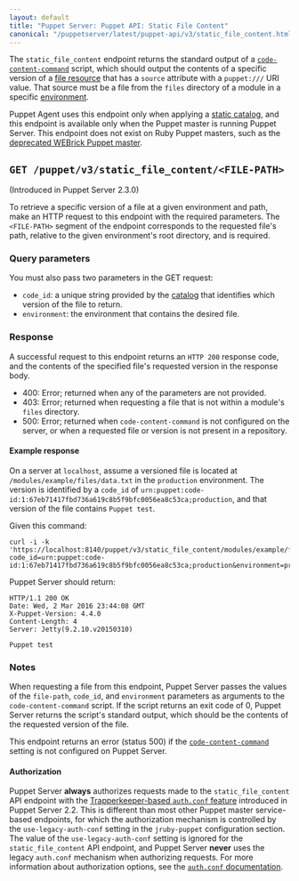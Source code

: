 ```yaml
---
layout: default
title: "Puppet Server: Puppet API: Static File Content"
canonical: "/puppetserver/latest/puppet-api/v3/static_file_content.html"
---
```


[`code-content-command`]: https://docs.puppetlabs.com/puppetserver/latest/config_file_puppetserver.html
[static catalog]: https://docs.puppetlabs.com/puppet/latest/reference/static_catalogs.html
[catalog]: https://docs.puppetlabs.com/puppet/latest/reference/subsystem_catalog_compilation.html
[file resource]: https://docs.puppetlabs.com/puppet/latest/reference/type.html#file
[environment]: https://docs.puppetlabs.com/puppet/latest/reference/environments.html
[auth.conf]: https://docs.puppetlabs.com/puppetserver/latest/config_file_auth.html

The `static_file_content` endpoint returns the standard output of a
[`code-content-command`][] script, which should output the contents of a specific version
of a [file resource][] that has a `source` attribute with a `puppet:///` URI value. That
source must be a file from the `files` directory of a module in a specific [environment][].

Puppet Agent uses this endpoint only when applying a [static catalog][], and this endpoint
is available only when the Puppet master is running Puppet Server. This endpoint does not
exist on Ruby Puppet masters, such as the
[deprecated WEBrick Puppet master](https://docs.puppetlabs.com/puppet/latest/reference/services_master_webrick.html).

## `GET /puppet/v3/static_file_content/<FILE-PATH>`

(Introduced in Puppet Server 2.3.0)

To retrieve a specific version of a file at a given environment and path, make an HTTP
request to this endpoint with the required parameters. The `<FILE-PATH>` segment of the
endpoint corresponds to the requested file's path, relative to the given environment's
root directory, and is required.

### Query parameters

You must also pass two parameters in the GET request:

-   `code_id`: a unique string provided by the [catalog][] that identifies which version
    of the file to return.
-   `environment`: the environment that contains the desired file.

### Response

A successful request to this endpoint returns an `HTTP 200` response code, and the
contents of the specified file's requested version in the response body.

-   400: Error; returned when any of the parameters are not provided.
-   403: Error; returned when requesting a file that is not within a module's `files`
directory.
-   500: Error; returned when `code-content-command` is not configured on the server, or
when a requested file or version is not present in a repository.

#### Example response

On a server at `localhost`, assume a versioned file is located at
`/modules/example/files/data.txt` in the `production` environment. The version is
identified by a `code_id` of
`urn:puppet:code-id:1:67eb71417fbd736a619c8b5f9bfc0056ea8c53ca;production`, and that version of the file contains `Puppet test`.

Given this command:

```
curl -i -k 'https://localhost:8140/puppet/v3/static_file_content/modules/example/files/data.txt?code_id=urn:puppet:code-id:1:67eb71417fbd736a619c8b5f9bfc0056ea8c53ca;production&environment=production'
```

Puppet Server should return:

```
HTTP/1.1 200 OK
Date: Wed, 2 Mar 2016 23:44:08 GMT
X-Puppet-Version: 4.4.0
Content-Length: 4
Server: Jetty(9.2.10.v20150310)

Puppet test
```

### Notes

When requesting a file from this endpoint, Puppet Server passes the values of the
`file-path`, `code_id`, and `environment` parameters as arguments to the
`code-content-command` script. If the script returns an exit code of 0, Puppet Server
returns the script's standard output, which should be the contents of the requested
version of the file.

This endpoint returns an error (status 500) if the [`code-content-command`][] setting
is not configured on Puppet Server.

#### Authorization

Puppet Server **always** authorizes requests made to the `static_file_content` API endpoint
with the [Trapperkeeper-based `auth.conf` feature][auth.conf] introduced in Puppet Server
2.2. This is different than most other Puppet master service-based endpoints, for which
the authorization mechanism is controlled by the `use-legacy-auth-conf` setting in the
`jruby-puppet` configuration section. The value of the `use-legacy-auth-conf` setting is
ignored for the `static_file_content` API endpoint, and Puppet Server **never** uses the
legacy `auth.conf` mechanism when authorizing requests. For more information about
authorization options, see the [`auth.conf` documentation][auth.conf].
